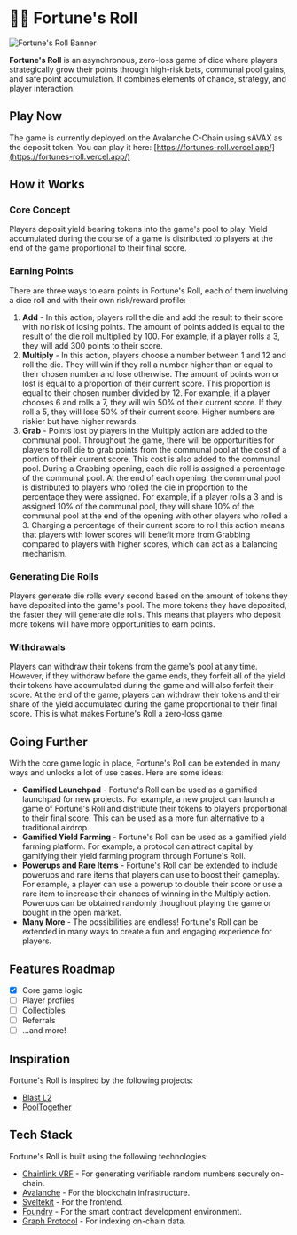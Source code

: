 # 🎲🎲 Fortune's Roll

![Fortune's Roll Banner](banner.png)

**Fortune's Roll** is an asynchronous, zero-loss game of dice where players strategically grow their points through high-risk bets, communal pool gains, and safe point accumulation. It combines elements of chance, strategy, and player interaction.

## Play Now

The game is currently deployed on the Avalanche C-Chain using sAVAX as the deposit token. You can play it here: [https://fortunes-roll.vercel.app/](https://fortunes-roll.vercel.app/)

## How it Works

### Core Concept

Players deposit yield bearing tokens into the game's pool to play. Yield accumulated during the course of a game is distributed to players at the end of the game proportional to their final score.

### Earning Points

There are three ways to earn points in Fortune's Roll, each of them involving a dice roll and with their own risk/reward profile:

1. **Add** - In this action, players roll the die and add the result to their score with no risk of losing points. The amount of points added is equal to the result of the die roll multiplied by 100. For example, if a player rolls a 3, they will add 300 points to their score.
2. **Multiply** - In this action, players choose a number between 1 and 12 and roll the die. They will win if they roll a number higher than or equal to their chosen number and lose otherwise.
   The amount of points won or lost is equal to a proportion of their current score. This proportion is equal to their chosen number divided by 12. For example, if a player chooses 6 and rolls a 7, they will win 50% of their current score. If they roll a 5, they will lose 50% of their current score. Higher numbers are riskier but have higher rewards.
3. **Grab** - Points lost by players in the Multiply action are added to the communal pool. Throughout the game, there will be opportunities for players to roll die to grab points from the communal pool at the cost of a portion of their current score. This cost is also added to the communal pool.
   During a Grabbing opening, each die roll is assigned a percentage of the communal pool. At the end of each opening, the communal pool is distributed to players who rolled the die in proportion to the percentage they were assigned. For example, if a player rolls a 3 and is assigned 10% of the communal pool, they will share 10% of the communal pool at the end of the opening with other players who rolled a 3. Charging a percentage of their current score to roll this action means that players with lower scores will benefit more from Grabbing compared to players with higher scores, which can act as a balancing mechanism.

### Generating Die Rolls

Players generate die rolls every second based on the amount of tokens they have deposited into the game's pool. The more tokens they have deposited, the faster they will generate die rolls. This means that players who deposit more tokens will have more opportunities to earn points.

### Withdrawals

Players can withdraw their tokens from the game's pool at any time. However, if they withdraw before the game ends, they forfeit all of the yield their tokens have accumulated during the game and will also forfeit their score. At the end of the game, players can withdraw their tokens and their share of the yield accumulated during the game proportional to their final score. This is what makes Fortune's Roll a zero-loss game.

## Going Further

With the core game logic in place, Fortune's Roll can be extended in many ways and unlocks a lot of use cases. Here are some ideas:

- **Gamified Launchpad** - Fortune's Roll can be used as a gamified launchpad for new projects. For example, a new project can launch a game of Fortune's Roll and distribute their tokens to players proportional to their final score. This can be used as a more fun alternative to a traditional airdrop.
- **Gamified Yield Farming** - Fortune's Roll can be used as a gamified yield farming platform. For example, a protocol can attract capital by gamifying their yield farming program through Fortune's Roll.
- **Powerups and Rare Items** - Fortune's Roll can be extended to include powerups and rare items that players can use to boost their gameplay. For example, a player can use a powerup to double their score or use a rare item to increase their chances of winning in the Multiply action. Powerups can be obtained randomly thoughout playing the game or bought in the open market.
- **Many More** - The possibilities are endless! Fortune's Roll can be extended in many ways to create a fun and engaging experience for players.

## Features Roadmap

- [x] Core game logic
- [ ] Player profiles
- [ ] Collectibles
- [ ] Referrals
- [ ] ...and more!

## Inspiration

Fortune's Roll is inspired by the following projects:

- [Blast L2](https://blast.io/en)
- [PoolTogether](https://pooltogether.com/)

## Tech Stack

Fortune's Roll is built using the following technologies:

- [Chainlink VRF](https://docs.chain.link/docs/chainlink-vrf/) - For generating verifiable random numbers securely on-chain.
- [Avalanche](https://www.avalabs.org/) - For the blockchain infrastructure.
- [Sveltekit](https://kit.svelte.dev/) - For the frontend.
- [Foundry](https://getfoundry.sh) - For the smart contract development environment.
- [Graph Protocol](https://thegraph.com/) - For indexing on-chain data.
